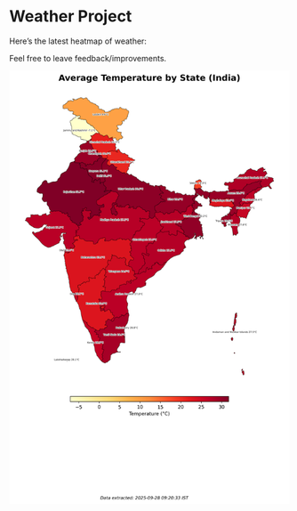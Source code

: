 # Weather Project

Here’s the latest heatmap of weather:

Feel free to leave feedback/improvements.

![India Heatmap](docs/assets/india_heatmap.png?v=D8B08B)
